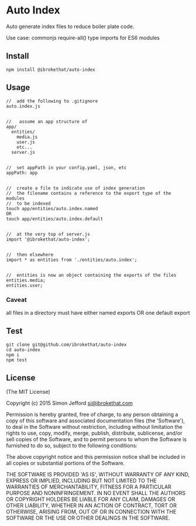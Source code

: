 # Auto Index

  Auto generate index files to reduce boiler plate code.

  Use case: commonjs require-all() type imports for ES6 modules

## Install

  ```
  npm install @ibrokethat/auto-index
  ```

## Usage

  ```
  //  add the following to .gitignore
  auto.index.js


  //   assume an app structure of
  app/
    entities/
      media.js
      user.js
      etc...
    server.js


  //  set appPath in your config.yaml, json, etc
  appPath: app


  //  create a file to indicate use of index generation
  //  the filename contains a reference to the export type of the modules
  //  to be indexed
  touch app/entities/auto.index.named
  OR
  touch app/entities/auto.index.default


  //  at the very top of server.js
  import '@ibrokethat/auto-index';


  //  then elsewhere
  import * as entities from './entities/auto.index';


  //  entities is now an object containing the exports of the files
  entities.media;
  entities.user;
  ```



### Caveat

  all files in a directory must have either named exports OR one default export



## Test

  ```
  git clone git@github.com/ibrokethat/auto-index
  cd auto-index
  npm i
  npm test
  ```


## License

(The MIT License)

Copyright (c) 2015 Simon Jefford si@ibrokethat.com

Permission is hereby granted, free of charge, to any person obtaining a copy of this software and associated documentation files (the 'Software'), to deal in the Software without restriction, including without limitation the rights to use, copy, modify, merge, publish, distribute, sublicense, and/or sell copies of the Software, and to permit persons to whom the Software is furnished to do so, subject to the following conditions:

The above copyright notice and this permission notice shall be included in all copies or substantial portions of the Software.

THE SOFTWARE IS PROVIDED 'AS IS', WITHOUT WARRANTY OF ANY KIND, EXPRESS OR IMPLIED, INCLUDING BUT NOT LIMITED TO THE WARRANTIES OF MERCHANTABILITY, FITNESS FOR A PARTICULAR PURPOSE AND NONINFRINGEMENT. IN NO EVENT SHALL THE AUTHORS OR COPYRIGHT HOLDERS BE LIABLE FOR ANY CLAIM, DAMAGES OR OTHER LIABILITY, WHETHER IN AN ACTION OF CONTRACT, TORT OR OTHERWISE, ARISING FROM, OUT OF OR IN CONNECTION WITH THE SOFTWARE OR THE USE OR OTHER DEALINGS IN THE SOFTWARE.
